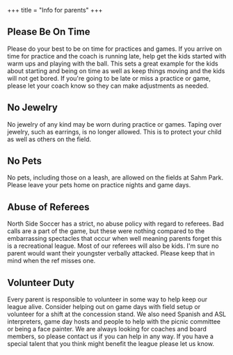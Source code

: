 +++
title = "Info for parents"
+++

## Please Be On Time

Please do your best to be on time for practices and games. If you
arrive on time for practice and the coach is running late, help get
the kids started with warm ups and playing with the ball.  This sets a
great example for the kids about starting and being on time as well as
keep things moving and the kids will not get bored. If you're going to
be late or miss a practice or game, please let your coach know so they
can make adjustments as needed.
 
## No Jewelry

No jewelry of any kind may be worn during practice or games. Taping
over jewelry, such as earrings, is no longer allowed.  This is to
protect your child as well as others on the field.  

## No Pets 

No pets, including those on a leash, are allowed on the fields at Sahm
Park. Please leave your pets home on practice nights and game days.
 
## Abuse of Referees

North Side Soccer has a strict, no abuse policy with regard to
referees. Bad calls are a part of the game, but these were nothing
compared to the embarrassing spectacles that occur when well meaning
parents forget this is a recreational league.  Most of our referees
will also be kids.  I'm sure no parent would want their youngster
verbally attacked.  Please keep that in mind when the ref misses one.
 
## Volunteer Duty

Every parent is responsible to volunteer in some way to help keep our
league alive.  Consider helping out on game days with field setup or
volunteer for a shift at the concession stand.  We also need Spanish
and ASL interpreters, game day hosts and people to help with the
picnic committee or being a face painter.  We are always looking for
coaches and board members, so please contact us if you can help in any
way.  If you have a special talent that you think might benefit the
league please let us know.
